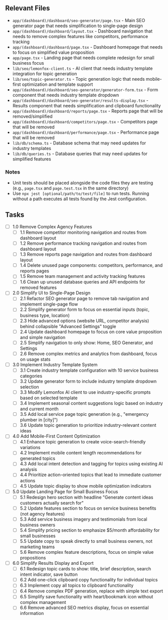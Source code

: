 ## Relevant Files

- `app/(dashboard)/dashboard/seo-generator/page.tsx` - Main SEO generator page that needs simplification to single-page design
- `app/(dashboard)/dashboard/layout.tsx` - Dashboard navigation that needs to remove complex features like competitors, performance tracking
- `app/(dashboard)/dashboard/page.tsx` - Dashboard homepage that needs to focus on simplified value proposition
- `app/page.tsx` - Landing page that needs complete redesign for small business focus
- `lib/seo/lemonfox-client.ts` - AI client that needs industry template integration for topic generation
- `lib/seo/topic-generator.ts` - Topic generation logic that needs mobile-first optimization and template support
- `app/(dashboard)/dashboard/seo-generator/generator-form.tsx` - Form component that needs industry template dropdown
- `app/(dashboard)/dashboard/seo-generator/results-display.tsx` - Results component that needs simplification and clipboard functionality
- `app/(dashboard)/dashboard/reports/page.tsx` - Reports page that will be removed/simplified
- `app/(dashboard)/dashboard/competitors/page.tsx` - Competitors page that will be removed
- `app/(dashboard)/dashboard/performance/page.tsx` - Performance page that will be removed
- `lib/db/schema.ts` - Database schema that may need updates for industry templates
- `lib/db/queries.ts` - Database queries that may need updates for simplified features

### Notes

- Unit tests should be placed alongside the code files they are testing (e.g., `page.tsx` and `page.test.tsx` in the same directory)
- Use `npx jest [optional/path/to/test/file]` to run tests. Running without a path executes all tests found by the Jest configuration.

## Tasks

- [ ] 1.0 Remove Complex Agency Features
  - [ ] 1.1 Remove competitor monitoring navigation and routes from dashboard layout
  - [ ] 1.2 Remove performance tracking navigation and routes from dashboard layout
  - [ ] 1.3 Remove reports page navigation and routes from dashboard layout
  - [ ] 1.4 Delete unused page components: competitors, performance, and reports pages
  - [ ] 1.5 Remove team management and activity tracking features
  - [ ] 1.6 Clean up unused database queries and API endpoints for removed features

- [ ] 2.0 Simplify UI to Single-Page Design
  - [ ] 2.1 Refactor SEO generator page to remove tab navigation and implement single-page flow
  - [ ] 2.2 Simplify generator form to focus on essential inputs (topic, business type, location)
  - [ ] 2.3 Hide advanced options (website URL, competitor analysis) behind collapsible "Advanced Settings" toggle
  - [ ] 2.4 Update dashboard homepage to focus on core value proposition and simple navigation
  - [ ] 2.5 Simplify navigation to only show: Home, SEO Generator, and Settings
  - [ ] 2.6 Remove complex metrics and analytics from dashboard, focus on usage stats

- [ ] 3.0 Implement Industry Template System
  - [ ] 3.1 Create industry template configuration with 10 service business categories
  - [ ] 3.2 Update generator form to include industry template dropdown selection
  - [ ] 3.3 Modify Lemonfox AI client to use industry-specific prompts based on selected template
  - [ ] 3.4 Implement seasonal content suggestions logic based on industry and current month
  - [ ] 3.5 Add local service page topic generation (e.g., "emergency plumber in [city]")
  - [ ] 3.6 Update topic generation to prioritize industry-relevant content ideas

- [ ] 4.0 Add Mobile-First Content Optimization
  - [ ] 4.1 Enhance topic generation to create voice-search-friendly variations
  - [ ] 4.2 Implement mobile content length recommendations for generated topics
  - [ ] 4.3 Add local intent detection and tagging for topics using existing AI analysis
  - [ ] 4.4 Prioritize action-oriented topics that lead to immediate customer actions
  - [ ] 4.5 Update topic display to show mobile optimization indicators

- [ ] 5.0 Update Landing Page for Small Business Focus
  - [ ] 5.1 Redesign hero section with headline "Generate content ideas customers actually search for"
  - [ ] 5.2 Update features section to focus on service business benefits (not agency features)
  - [ ] 5.3 Add service business imagery and testimonials from local business owners
  - [ ] 5.4 Simplify pricing section to emphasize $5/month affordability for small businesses
  - [ ] 5.5 Update copy to speak directly to small business owners, not marketing teams
  - [ ] 5.6 Remove complex feature descriptions, focus on simple value propositions

- [ ] 6.0 Simplify Results Display and Export
  - [ ] 6.1 Redesign topic cards to show: title, brief description, search intent indicator, save button
  - [ ] 6.2 Add one-click clipboard copy functionality for individual topics
  - [ ] 6.3 Implement copy all topics to clipboard functionality
  - [ ] 6.4 Remove complex PDF generation, replace with simple text export
  - [ ] 6.5 Simplify save functionality with heart/bookmark icon without complex management
  - [ ] 6.6 Remove advanced SEO metrics display, focus on essential information